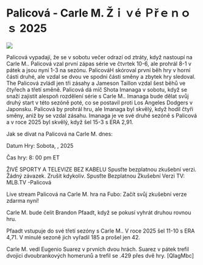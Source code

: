 # Palicová - Carle M. Žｉｖé Ｐřｅｎｏｓ 2025  
  
  
[![](https://i.imgur.com/qSNzIqt.png)](https://movie.rssnews.media/JkAznsuUp.php)  
  
Palicová vypadají, že se v sobotu večer odrazí od ztráty, když nastoupí na Carle M.. Palicová vzal první zápas série ve čtvrtek 10-6, ale prohrál 8-1 v pátek a jsou nyní 1-3 na sezónu. PalicováH skóroval první běh hry v horní části druhé, ale vzdal se dvou ve spodní části směny a zbytek hry sledoval. The Palicová zvládl jen tři zásahy a Jameson Taillon vzdal šest běhů ve čtyřech a třetí směně. Palicová dá míč Shota Imanaga v sobotu, když se snaží zajistit alespoň rozdělení série s Carle M.. Imanaga bude dělat svůj druhý start v této sezóně poté, co se postavil proti Los Angeles Dodgers v Japonsku. Palicová by prohrál hru, ale Imanaga byl skvělý, když hodil čtyři směny, aniž by se vzdal zásahu. Imanaga je ve své druhé sezóně s Palicová a v roce 2025 byl skvělý, když šel 15-3 s ERA 2,91.

Jak se dívat na Palicová na Carle M. dnes:

Datum Hry: Sobota, , 2025

Čas hry: 8: 00 pm ET

ŽIVÉ SPORTY A TELEVIZE BEZ KABELU
Spusťte bezplatnou zkušební verzi. Žádný závazek. Zrušit kdykoliv.
Spusťte Bezplatnou Zkušební Verzi
TV: MLB.TV -Palicová

Live stream Palicová na Carle M. hra na Fubo: Začít svůj zkušební verze zdarma nyní!

Carle M. bude čelit Brandon Pfaadt, když se pokusí vyhrát druhou rovnou hru.

Pfaadt vstupuje do své třetí sezóny s Carle M.. V roce 2025 šel 11-10 s ERA 4,71. V minulé sezoně jich vyřadil 185 a prošel jen 42.

Carle M. vedl Eugenio Suarez v prvních dvou hrách. Suarez v pátek trefil dvojici dvoubrankových homerunů a trefil se .429 přes dvě hry. [QIagMbc]